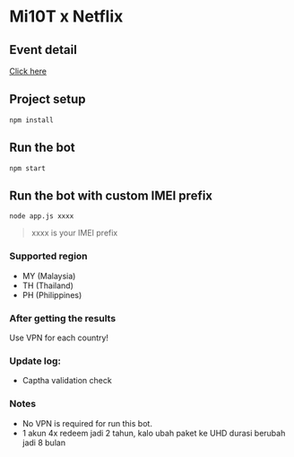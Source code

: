 # Mi10T x Netflix

## Event detail
[Click here](https://event.mi.com/my/campaign2020/serie-mi-10-t)

## Project setup
```
npm install
```

## Run the bot
```
npm start
```

## Run the bot with custom IMEI prefix
```
node app.js xxxx
```
> xxxx is your IMEI prefix

### Supported region
- MY (Malaysia)
- TH (Thailand)
- PH (Philippines)

### After getting the results
Use VPN for each country!

### Update log:
- Captha validation check

### Notes
- No VPN is required for run this bot.
- 1 akun 4x redeem jadi 2 tahun, kalo ubah paket ke UHD durasi berubah jadi 8 bulan
